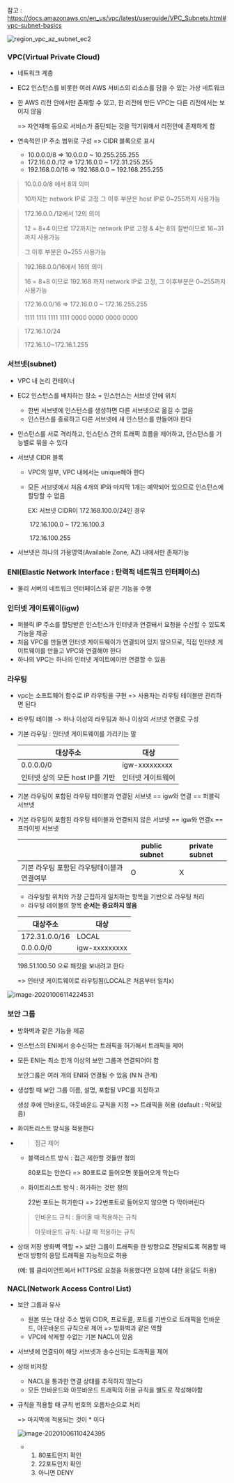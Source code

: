 참고 : https://docs.amazonaws.cn/en_us/vpc/latest/userguide/VPC_Subnets.html#vpc-subnet-basics

![region_vpc_az_subnet_ec2](https://user-images.githubusercontent.com/69428620/95179158-3d34fa80-07fb-11eb-9b0e-87177fd9d60d.png)

### VPC(Virtual Private Cloud)

- 네트워크 계층

- EC2 인스턴스를 비롯한 여러 AWS 서비스의 리소스를 담을 수 있는 가상 네트워크

- 한 AWS 리전 안에서만 존재할 수 있고, 한 리전에 만든 VPC는 다른 리전에서는 보이지 않음

  => 자연재해 등으로 서비스가 중단되는 것을 막기위해서 리전안에 존재하게 함

- 연속적인 IP 주소 범위로 구성 => CIDR 블록으로 표시

  - 10.0.0.0/8 => 10.0.0.0 ~ 10.255.255.255
  - 172.16.0.0./12 => 172.16.0.0 ~ 172.31.255.255
  - 192.168.0.0/16 => 192.168.0.0  ~ 192.168.255.255

> 10.0.0.0/8 에서 8의 의미
>
> 10까지는 network IP로 고정 그 이후 부분은 host IP로 0~255까지 사용가능

> 172.16.0.0./12에서 12의 의미
>
> 12 = 8+4 이므로 172까지는 network IP로 고정 & 4는 8의 절반이므로 16~31까지 사용가능
>
> 그 이후 부분은 0~255 사용가능

> 192.168.0.0/16에서 16의 의미
>
> 16 = 8+8 이므로 192.168 까지 network IP로 고정, 그 이후부분은 0~255까지 사용가능



>172.16.0.0/16 		⇒ 172.16.0.0 ~ 172.16.255.255
>
>1111 1111 1111 1111 0000 0000 0000 0000

>172.16.1.0/24
>
>172.16.1.0~172.16.1.255



### 서브넷(subnet)

- VPC 내 논리 컨테이너

- EC2 인스턴스를 배치하는 장소 = 인스턴스는 서브넷 안에 위치

  - 한번 서브넷에 인스턴스를 생성하면 다른 서브넷으로 옮길 수 없음
  - 인스턴스를 종료하고 다른 서브넷에 새 인스턴스를 만들어야 한다

- 인스턴스를 서로 격리하고, 인스턴스 간의 트래픽 흐름을 제어하고, 인스턴스를 기능별로 묶을 수 있다

- 서브넷 CIDR 블록

  - VPC의 일부, VPC 내에서는 unique해야 한다

  - 모든 서브넷에서 처음 4개의 IP와 마지막 1개는 예약되어 있으므로 인스턴스에 할당할 수 없음

    EX: 서브넷 CIDR이 172.168.100.0/24인 경우

    ​       172.16.100.0 ~ 172.16.100.3

    ​       172.16.100.255 

- 서브넷은 하나의 가용영역(Available Zone, AZ) 내에서만 존재가능



### ENI(Elastic Network Interface : 탄력적 네트워크 인터페이스)

- 물리 서버의 네트워크 인터페이스와 같은 기능을 수행



### 인터넷 게이트웨이(igw)

- 퍼블릭 IP 주소를 할당받은 인스턴스가 인터넷과 연결돼서 요청을 수신할 수 있도록 기능을 제공
- 처음 VPC를 만들면 인터넷 게이트웨이가 연결되어 있지 않으므로, 직접 인터넷 게이트웨이를 만들고 VPC와 연결해야 한다
- 하나의 VPC는 하나의 인터넷 게이트에이만 연결할 수 있음



### 라우팅

- vpc는 소프트웨어 함수로 IP 라우팅을 구현 => 사용자는 라우팅 테이블만 관리하면 된다

- 라우팅 테이블 -> 하나 이상의 라우팅과 하나 이상의 서브넷 연결로 구성

- 기본 라우팅 : 인터넷 게이트웨이를 가리키는 말

  | 대상주소                        | 대상              |
  | ------------------------------- | ----------------- |
  | 0.0.0.0/0                       | igw-xxxxxxxxx     |
  | 인터넷 상의 모든 host IP를 기반 | 인터넷 게이트웨이 |

- 기본 라우팅이 포함된 라우팅 테이블과 연결된 서브넷 == igw와 연결 ==  퍼블릭 서브넷

- 기본 라우팅이 포함된 라우팅 테이블과 연결되지 않은 서브넷 == igw와 연결x == 프라이빗 서브넷

  |                                            | public subnet | private subnet |
  | ------------------------------------------ | ------------- | -------------- |
  | 기본 라우팅 포함된 라우팅테이블과 연결여부 | O             | X              |

  - 라우팅할 위치와 가장 근접하게 일치하는 항목을 기반으로 라우팅 처리
  - 라우팅 테이블의 항목 **순서는 중요하지 않음**

  | 대상주소      | 대상          |
  | ------------- | ------------- |
  | 172.31.0.0/16 | LOCAL         |
  | 0.0.0.0/0     | igw-xxxxxxxxx |

  198.51.100.50 으로 패킷을 보내려고 한다

  => 인터넷 게이트웨이로 라우팅됨(LOCAL은 처음부터 일치x)

![image-20201006114224531](https://user-images.githubusercontent.com/69428620/95178714-b7b14a80-07fa-11eb-9f2a-4f9d9569bb1f.png)

### 보안 그룹

- 방화벽과 같은 기능을 제공

- 인스턴스의 ENI에서 송수신하는 트래픽을 허가해서 트래픽을 제어

- 모든 ENI는 최소 한개 이상의  보안 그룹과 연결되어야 함

  보안그룹은 여러 개의 ENI와 연결될 수 있음 (N:N 관계)

- 생성할 때 보안 그룹 이름, 설명, 포함될 VPC를 지정하고

  생성 후에 인바운드, 아웃바운드 규칙을 지정 => 트래픽을 허용 (default : 막혀있음)

- 화이트리스트 방식을 적용한다

- >  접근 제어

  - 블랙리스트 방식 :  접근 제한할 것들만 정의

    80포트는 안쓴다 => 80포트로 들어오면 못들어오게 막는다

  - 화이트리스트 방식 : 허가하는 것만 정의

    22번 포트는 허가한다 => 22번포트로 들어오지 않으면 다 막아버린다

  > 인바운드 규칙 : 들어올 때 적용하는 규칙
  >
  > 아웃바운드 규칙: 나갈 때 적용하는 규칙

- 상태 저장 방화벽 역할 => 보안 그룹이 트래픽을 한 방향으로 전달되도록 허용할 때 반대 방향의 응답 트래픽을 지능적으로 허용

  (예: 웹 클라이언트에서 HTTPS로 요청을 허용했다면 요청에 대한 응답도 허용)



### NACL(Network Access Control List)

- 보안 그룹과 유사
  - 원본 또는 대상 주소 범위 CIDR, 프로토콜, 포트를 기반으로 트래픽을 인바운드, 아웃바운드 규칙으로 제어  => 방화벽과 같은 역할
  - VPC에 삭제할 수없는 기본 NACL이 있음
  
- 서브넷에 연결되어 해당 서브넷과 송수신되는 트래픽을 제어

- 상태 비저장
  - NACL을 통과한 연결 상태를 추적하지 않는다
  - 모든 인바운드와 아웃바운드 트래픽의 허용 규칙을 별도로 작성해야함
  
- 규칙을 적용할 때 규칙 번호의 오름차순으로 처리

  => 마지막에 적용되는 것이 * 이다

  ![image-20201006110424395](C:\Users\i\AppData\Roaming\Typora\typora-user-images\image-20201006110424395.png)

  - 1. 80포트인지 확인
    2. 22포트인지 확인
    3. 아니면 DENY

